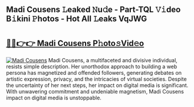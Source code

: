 ## Madi Cousens 𝙻eaked 𝙽u𝚍e - Part-TQL 𝚅𝚒deo B𝚒kini 𝙿hotos - Hot All 𝙻eaks VqJWG

# <h2><a href="http://ld6sy5.urlbe.top/?page=Madi+Cousens">🔗🔗👉👉 Madi Cousens P𝚑oto𝚜Vid𝚎o</a></h2>

[![Madi Cousens](https://i.imgur.com/eBuTRDB.gif)](http://ld6sy5.urlbe.top/?page=Madi+Cousens)
Madi Cousens, a multifaceted and divisive individual, resists simple description. Her unorthodox approach to building a web persona has magnetized and offended followers, generating debates on artistic expression, privacy, and the intricacies of virtual societies. Despite the uncertainty of her next steps, her impact on digital media is significant. With unwavering commitment and undeniable magnetism, Madi Cousens impact on digital media is unstoppable.
